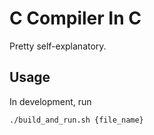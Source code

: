 # C Compiler In C

Pretty self-explanatory.

## Usage

In development, run

```bash
./build_and_run.sh {file_name}
```
